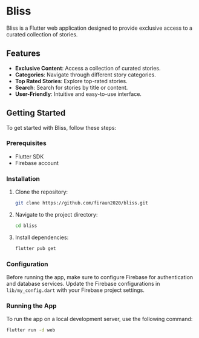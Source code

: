 # Bliss

Bliss is a Flutter web application designed to provide exclusive access to a curated collection of stories.

## Features

- **Exclusive Content**: Access a collection of curated stories.
- **Categories**: Navigate through different story categories.
- **Top Rated Stories**: Explore top-rated stories.
- **Search**: Search for stories by title or content.
- **User-Friendly**: Intuitive and easy-to-use interface.

## Getting Started

To get started with Bliss, follow these steps:

### Prerequisites

- Flutter SDK
- Firebase account

### Installation

1. Clone the repository:

    ```bash
    git clone https://github.com/firaun2020/bliss.git
    ```

2. Navigate to the project directory:

    ```bash
    cd bliss
    ```

3. Install dependencies:

    ```bash
    flutter pub get
    ```

### Configuration

Before running the app, make sure to configure Firebase for authentication and database services. Update the Firebase configurations in `lib/my_config.dart` with your Firebase project settings.

### Running the App

To run the app on a local development server, use the following command:

```bash
flutter run -d web

